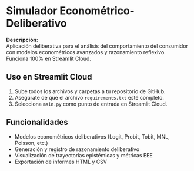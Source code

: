 # Simulador Econométrico-Deliberativo

**Descripción:**  
Aplicación deliberativa para el análisis del comportamiento del consumidor con modelos econométricos avanzados y razonamiento reflexivo.  
Funciona 100% en Streamlit Cloud.

## Uso en Streamlit Cloud

1. Sube todos los archivos y carpetas a tu repositorio de GitHub.
2. Asegúrate de que el archivo `requirements.txt` esté completo.
3. Selecciona `main.py` como punto de entrada en Streamlit Cloud.

## Funcionalidades

- Modelos econométricos deliberativos (Logit, Probit, Tobit, MNL, Poisson, etc.)
- Generación y registro de razonamiento deliberativo
- Visualización de trayectorias epistémicas y métricas EEE
- Exportación de informes HTML y CSV

